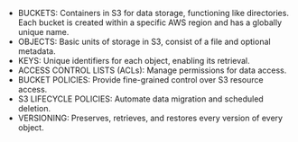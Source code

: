 - BUCKETS: Containers in S3 for data storage, functioning like directories.
Each bucket is created within a specific AWS region and has a globally unique name.
- OBJECTS: Basic units of storage in S3, consist of a file and optional metadata.
- KEYS: Unique identifiers for each object, enabling its retrieval.
- ACCESS CONTROL LISTS (ACLs): Manage permissions for data access.
- BUCKET POLICIES: Provide fine-grained control over S3 resource access.
- S3 LIFECYCLE POLICIES: Automate data migration and scheduled deletion.
- VERSIONING: Preserves, retrieves, and restores every version of every object.
